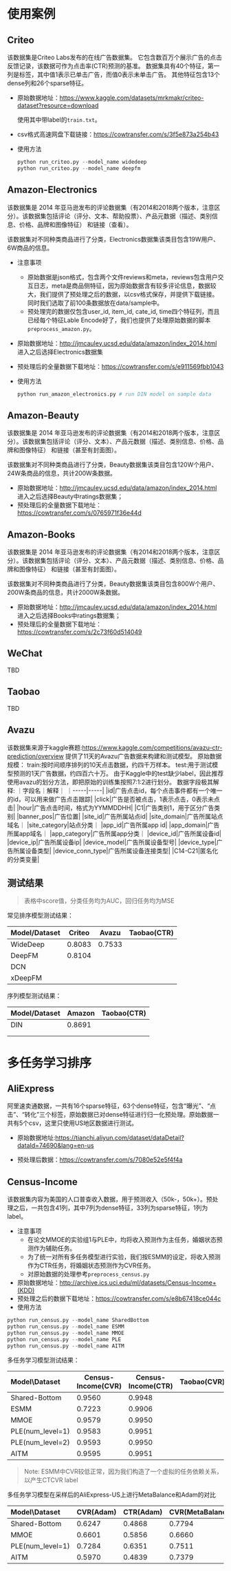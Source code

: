 # 使用案例

## Criteo

该数据集是Criteo Labs发布的在线广告数据集。 它包含数百万个展示广告的点击反馈记录，该数据可作为点击率(CTR)预测的基准。 数据集具有40个特征，第一列是标签，其中值1表示已单击广告，而值0表示未单击广告。 其他特征包含13个dense列和26个sparse特征。

- 原始数据地址：https://www.kaggle.com/datasets/mrkmakr/criteo-dataset?resource=download

  使用其中带label的`train.txt`。

- csv格式高速网盘下载链接：https://cowtransfer.com/s/3f5e873a254b43

- 使用方法

  ```Python
  python run_criteo.py --model_name widedeep
  python run_criteo.py --model_name deepfm
  ```

  

## Amazon-Electronics

该数据集是 2014 年亚马逊发布的评论数据集（有2014和2018两个版本，注意区分）。该数据集包括评论（评分、文本、帮助投票）、产品元数据（描述、类别信息、价格、品牌和图像特征） 和链接（查看）。 

该数据集对不同种类商品进行了分类，Electronics数据集该类目包含19W用户、6W商品的信息。

- 注意事项
  - 原始数据是json格式，包含两个文件reviews和meta，reviews包含用户交互日志，meta是商品侧特征，因为原始数据含有较多评论信息，数据较大，我们提供了预处理之后的数据，以csv格式保存，并提供下载链接。同时我们选取了前100条数据放在data/sample中。
  - 预处理完的数据仅包含user_id, item_id, cate_id, time四个特征列，而且已经每个特征Lable Encode好了，我们也提供了处理原始数据的脚本`preprocess_amazon.py`。

- 原始数据地址：http://jmcauley.ucsd.edu/data/amazon/index_2014.html  进入之后选择Electronics数据集

- 预处理后的全量数据下载地址：https://cowtransfer.com/s/e911569fbb1043 

- 使用方法

  ```python
  python run_amazon_electronics.py # run DIN model on sample data
  ```



## Amazon-Beauty

该数据集是 2014 年亚马逊发布的评论数据集（有2014和2018两个版本，注意区分）。该数据集包括评论（评分、文本）、产品元数据（描述、类别信息、价格、品牌和图像特征） 和链接（甚至有封面图）。 

该数据集对不同种类商品进行了分类，Beauty数据集该类目包含120W个用户、24W条商品的信息，共计200W条数据。

- 原始数据地址：http://jmcauley.ucsd.edu/data/amazon/index_2014.html  进入之后选择Beauty中ratings数据集；
- 预处理后的全量数据下载地址：https://cowtransfer.com/s/0765971f36e44d



## Amazon-Books

该数据集是 2014 年亚马逊发布的评论数据集（有2014和2018两个版本，注意区分）。该数据集包括评论（评分、文本）、产品元数据（描述、类别信息、价格、品牌和图像特征） 和链接（甚至有封面图）。 

该数据集对不同种类商品进行了分类，Beauty数据集该类目包含800W个用户、200W条商品的信息，共计2000W条数据。

- 原始数据地址：http://jmcauley.ucsd.edu/data/amazon/index_2014.html  进入之后选择Books中ratings数据集；
- 预处理后的全量数据下载地址：https://cowtransfer.com/s/2c73f60d514049







## WeChat

TBD

## Taobao

TBD

## Avazu

该数据集来源于kaggle赛题:https://www.kaggle.com/competitions/avazu-ctr-prediction/overview
提供了11天的Avazu广告数据来构建和测试模型。
原始数据规模：
train:按时间顺序排列的10天点击数据，约四千万样本。
test:用于测试模型预测的1天广告数据，约四百六十万。
由于Kaggle中的test缺少label，因此推荐使用avazu的划分方法，即把原始的训练集按照7:1:2进行划分。
数据字段极其解释:
｜字段名｜解释｜
｜-----|-----|
|id|广告点击id，每个点击事件都有一个唯一的id，可以用来做广告点击跟踪|
|click|广告是否被点击，1表示点击，0表示未点击|
|hour|广告点击时间，格式为YYMMDDHH|
|C1|广告类别1，用于区分广告类别|
|banner_pos|广告位置|
|site_id|广告所属站点id|
|site_domain|广告所属站点域名｜
|site_category|站点分类｜
|app_id|广告所属app id| 
|app_domain|广告所属app域名｜
|app_category|广告所属app分类｜
|device_id|广告所属设备id|
|device_ip|广告所属设备ip|
|device_model|广告所属设备型号|
|device_type|广告所属设备类型|
|device_conn_type|广告所属设备连接类型|
|C14-C21|匿名化的分类变量|
## 测试结果

> 表格中score值，分类任务均为AUC，回归任务均为MSE

常见排序模型测试结果：

| Model/Dataset | Criteo | Avazu | Taobao(CTR) |
| ------------- | ------ | ----- | ----------- |
| WideDeep      | 0.8083 |0.7533 |             |
| DeepFM        | 0.8104 |       |             |
| DCN           |        |       |             |
| xDeepFM       |        |       |             |

序列模型测试结果：

| Model/Dataset | Amazon | Taobao(CTR) |
| ------------- | ------ | ----------- |
| DIN           | 0.8691 |             |
|               |        |             |
|               |        |             |

# 多任务学习排序

## AliExpress

阿里速卖通数据，一共有16个sparse特征，63个dense特征，包含“曝光”、“点击”、“转化”三个标签，原始数据已对dense特征进行归一化预处理。原始数据一共有5个csv，这里只使用US地区数据进行测试。

- 原始数据地址:https://tianchi.aliyun.com/dataset/dataDetail?dataId=74690&lang=en-us

- 预处理后数据：https://cowtransfer.com/s/7080e52e5f4f4a

## Census-Income

该数据集内容为美国的人口普查收入数据，用于预测收入（50k-，50k+）。预处理之后，一共包含41列，其中7列为dense特征，33列为sparse特征，1列为label。

- 注意事项
  - 在论文MMOE的实验组1与PLE中，均将收入预测作为主任务，婚姻状态预测作为辅助任务。
  - 为了统一对所有多任务模型进行实验，我们按ESMM的设定，将收入预测作为CTR任务，将婚姻状态预测作为CVR任务。
  - 对原始数据的处理参考`preprocess_census.py`
- 原始数据地址：http://archive.ics.uci.edu/ml/datasets/Census-Income+(KDD)
- 预处理之后的数据下载地址：https://cowtransfer.com/s/e8b67418ce044c
- 使用方法

```python
python run_census.py --model_name SharedBottom
python run_census.py --model_name ESMM
python run_census.py --model_name MMOE
python run_census.py --model_name PLE
python run_census.py --model_name AITM
```



多任务学习模型测试结果：

| Model\Dataset    | Census-Income(CVR) | Census-Income(CTR) | Taobao(CVR) | Taobao(CTR) | AliExpress-US(CVR) | AliExpress-US(CTR) |
| :--------------- | ------------------ | ------------------ | ----------- | ----------- | ------------------ | ------------------ |
| Shared-Bottom    | 0.9560             | 0.9948             |             |             | 0.8667             | 0.6967             |
| ESMM             | 0.7223             | 0.9906             |             |             |                    |                    |
| MMOE             | 0.9579             | 0.9950             |             |             |                    |                    |
| PLE(num_level=1) | 0.9583             | 0.9951             |             |             |                    |                    |
| PLE(num_level=2) | 0.9593             | 0.9950             |             |             |                    |                    |
| AITM             | 0.9595             | 0.9951             |             |             | 0.8613             | 0.6991             |

> Note: ESMM中CVR较低正常，因为我们构造了一个虚拟的任务依赖关系，以产生CTCVR label



多任务学习模型在采样后的AliExpress-US上进行MetaBalance和Adam的对比

| Model\Dataset    | CVR(Adam) | CTR(Adam) | CVR(MetaBalance) | CTR(MetaBalance) |
| :--------------- | --------- | --------- | ---------------- | ---------------- |
| Shared-Bottom    | 0.6247    | 0.4868    | 0.7794           | 0.6027           |
| MMOE             | 0.6601    | 0.5856    | 0.6660           | 0.6289           |
| PLE(num_level=1) | 0.7284    | 0.6351    | 0.7511           | 0.6373           |
| AITM             | 0.5970    | 0.4839    | 0.7379           | 0.6093           |

